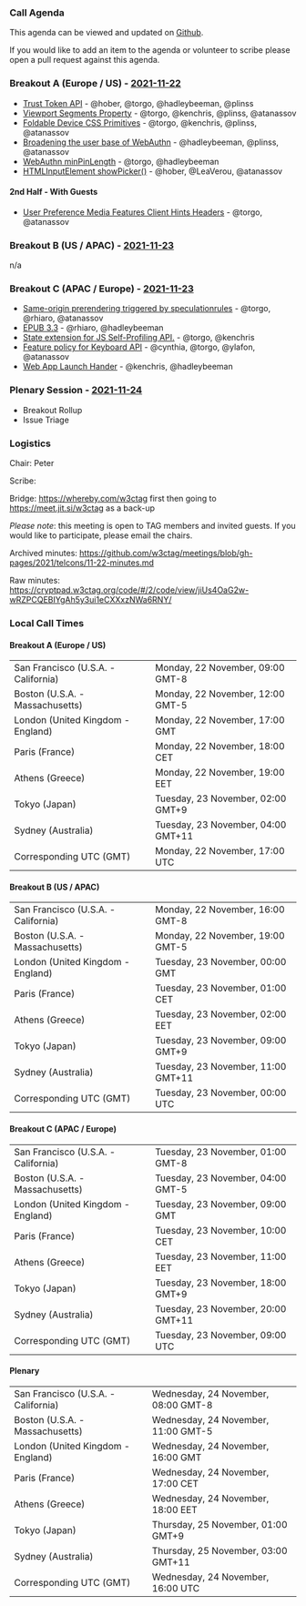 ### Call Agenda

This agenda can be viewed and updated on [Github](https://github.com/w3ctag/meetings/blob/gh-pages/2021/telcons/11-22-agenda.md).

If you would like to add an item to the agenda or volunteer to scribe please open a pull request against this agenda.

### Breakout A (Europe / US) - [2021-11-22](https://www.timeanddate.com/worldclock/converter.html?iso=20211122T170000&p1=224&p2=43&p3=136&p4=195&p5=26&p6=248&p7=240)

* [Trust Token API](https://github.com/w3ctag/design-reviews/issues/414) - @hober, @torgo, @hadleybeeman, @plinss
* [Viewport Segments Property](https://github.com/w3ctag/design-reviews/issues/689) - @torgo, @kenchris, @plinss, @atanassov
* [Foldable Device CSS Primitives](https://github.com/w3ctag/design-reviews/issues/690) - @torgo, @kenchris, @plinss, @atanassov
* [Broadening the user base of WebAuthn](https://github.com/w3ctag/design-reviews/issues/686) - @hadleybeeman, @plinss, @atanassov
* [WebAuthn minPinLength](https://github.com/w3ctag/design-reviews/issues/687) - @torgo, @hadleybeeman
* [HTMLInputElement showPicker()](https://github.com/w3ctag/design-reviews/issues/688) - @hober, @LeaVerou, @atanassov

#### 2nd Half - With Guests

* [User Preference Media Features Client Hints Headers](https://github.com/w3ctag/design-reviews/issues/632) - @torgo, @atanassov

### Breakout B (US / APAC) - [2021-11-23](https://www.timeanddate.com/worldclock/converter.html?iso=20211123T000000&p1=224&p2=43&p3=136&p4=195&p5=26&p6=248&p7=240)

n/a

### Breakout C (APAC / Europe) - [2021-11-23](https://www.timeanddate.com/worldclock/converter.html?iso=20211123T090000&p1=224&p2=43&p3=136&p4=195&p5=26&p6=248&p7=240)

* [Same-origin prerendering triggered by speculationrules](https://github.com/w3ctag/design-reviews/issues/667) - @torgo, @rhiaro, @atanassov
* [EPUB 3.3](https://github.com/w3ctag/design-reviews/issues/684) - @rhiaro, @hadleybeeman
* [State extension for JS Self-Profiling API.](https://github.com/w3ctag/design-reviews/issues/682) - @torgo, @kenchris
* [Feature policy for Keyboard API](https://github.com/w3ctag/design-reviews/issues/685) - @cynthia, @torgo, @ylafon, @atanassov
* [Web App Launch Hander](https://github.com/w3ctag/design-reviews/issues/683) - @kenchris, @hadleybeeman

### Plenary Session - [2021-11-24](https://www.timeanddate.com/worldclock/converter.html?iso=20211124T160000&p1=224&p2=43&p3=136&p4=195&p5=26&p6=248&p7=240)

* Breakout Rollup
* Issue Triage

### Logistics

Chair: Peter

Scribe:

Bridge: https://whereby.com/w3ctag first then going to https://meet.jit.si/w3ctag as a back-up

*Please note*: this meeting is open to TAG members and invited guests. If you would like to participate, please email the chairs.

Archived minutes: https://github.com/w3ctag/meetings/blob/gh-pages/2021/telcons/11-22-minutes.md

Raw minutes: https://cryptpad.w3ctag.org/code/#/2/code/view/jiUs4OaG2w-wRZPCQEBIYgAh5y3ui1eCXXxzNWa6RNY/


### Local Call Times

#### Breakout A (Europe / US)

<table>
<tr><td> San Francisco (U.S.A. - California) <td> Monday, 22 November, 09:00 GMT-8</td></tr>
<tr><td> Boston (U.S.A. - Massachusetts) <td> Monday, 22 November, 12:00 GMT-5</td></tr>
<tr><td> London (United Kingdom - England) <td> Monday, 22 November, 17:00 GMT</td></tr>
<tr><td> Paris (France) <td> Monday, 22 November, 18:00 CET</td></tr>
<tr><td> Athens (Greece) <td> Monday, 22 November, 19:00 EET</td></tr>
<tr><td> Tokyo (Japan) <td> Tuesday, 23 November, 02:00 GMT+9</td></tr>
<tr><td> Sydney (Australia) <td> Tuesday, 23 November, 04:00 GMT+11</td></tr>
<tr><td> Corresponding UTC (GMT) <td> Monday, 22 November, 17:00 UTC</td></tr>
</table>

#### Breakout B (US / APAC)

<table>
<tr><td> San Francisco (U.S.A. - California) <td> Monday, 22 November, 16:00 GMT-8</td></tr>
<tr><td> Boston (U.S.A. - Massachusetts) <td> Monday, 22 November, 19:00 GMT-5</td></tr>
<tr><td> London (United Kingdom - England) <td> Tuesday, 23 November, 00:00 GMT</td></tr>
<tr><td> Paris (France) <td> Tuesday, 23 November, 01:00 CET</td></tr>
<tr><td> Athens (Greece) <td> Tuesday, 23 November, 02:00 EET</td></tr>
<tr><td> Tokyo (Japan) <td> Tuesday, 23 November, 09:00 GMT+9</td></tr>
<tr><td> Sydney (Australia) <td> Tuesday, 23 November, 11:00 GMT+11</td></tr>
<tr><td> Corresponding UTC (GMT) <td> Tuesday, 23 November, 00:00 UTC</td></tr>
</table>

#### Breakout C (APAC / Europe)

<table>
<tr><td> San Francisco (U.S.A. - California) <td> Tuesday, 23 November, 01:00 GMT-8</td></tr>
<tr><td> Boston (U.S.A. - Massachusetts) <td> Tuesday, 23 November, 04:00 GMT-5</td></tr>
<tr><td> London (United Kingdom - England) <td> Tuesday, 23 November, 09:00 GMT</td></tr>
<tr><td> Paris (France) <td> Tuesday, 23 November, 10:00 CET</td></tr>
<tr><td> Athens (Greece) <td> Tuesday, 23 November, 11:00 EET</td></tr>
<tr><td> Tokyo (Japan) <td> Tuesday, 23 November, 18:00 GMT+9</td></tr>
<tr><td> Sydney (Australia) <td> Tuesday, 23 November, 20:00 GMT+11</td></tr>
<tr><td> Corresponding UTC (GMT) <td> Tuesday, 23 November, 09:00 UTC</td></tr>
</table>

#### Plenary

<table>
<tr><td> San Francisco (U.S.A. - California) <td> Wednesday, 24 November, 08:00 GMT-8</td></tr>
<tr><td> Boston (U.S.A. - Massachusetts) <td> Wednesday, 24 November, 11:00 GMT-5</td></tr>
<tr><td> London (United Kingdom - England) <td> Wednesday, 24 November, 16:00 GMT</td></tr>
<tr><td> Paris (France) <td> Wednesday, 24 November, 17:00 CET</td></tr>
<tr><td> Athens (Greece) <td> Wednesday, 24 November, 18:00 EET</td></tr>
<tr><td> Tokyo (Japan) <td> Thursday, 25 November, 01:00 GMT+9</td></tr>
<tr><td> Sydney (Australia) <td> Thursday, 25 November, 03:00 GMT+11</td></tr>
<tr><td> Corresponding UTC (GMT) <td> Wednesday, 24 November, 16:00 UTC</td></tr>
</table>
